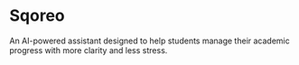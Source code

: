 # Sqoreo


An AI-powered assistant designed to help students manage their academic progress with more clarity and less stress.


